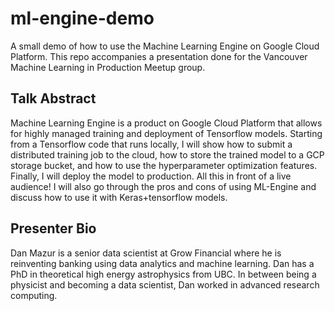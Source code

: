 # ml-engine-demo
A small demo of how to use the Machine Learning Engine on Google Cloud Platform.
This repo accompanies a presentation done for the Vancouver Machine Learning in Production Meetup group.

## Talk Abstract
Machine Learning Engine is a product on Google Cloud Platform that allows for highly managed
training and deployment of Tensorflow models. Starting from a Tensorflow code that runs
locally, I will show how to submit a distributed training job to the cloud, how to store the trained model
to a GCP storage bucket, and how to use the hyperparameter optimization features.
Finally, I will deploy the model to production. All this in front of a live audience!
I will also go through the pros and cons of using ML-Engine and discuss how to use it with
Keras+tensorflow models.


## Presenter Bio
Dan Mazur is a senior data scientist at Grow Financial where he is reinventing banking using
data analytics and machine learning. Dan has a PhD in theoretical high energy
astrophysics from UBC. In between being a physicist and becoming a data scientist, 
Dan worked in advanced research computing.
